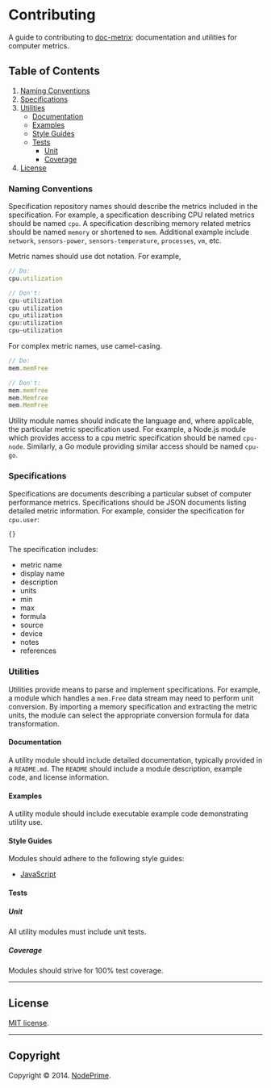 Contributing
============

A guide to contributing to [doc-metrix](https://github.com/doc-metrix/overview): documentation and utilities for computer metrics.


## Table of Contents

1. 	[Naming Conventions](#naming-conventions)
1. 	[Specifications](#specifications)
1. 	[Utilities](#utilities)
	* 	[Documentation](#documentation)
	* 	[Examples](#examples)
	* 	[Style Guides](#style-guides)
	* 	[Tests](#tests)
		- 	[Unit](#unit)
		- 	[Coverage](#coverage)
1. 	[License](#license)



### Naming Conventions

Specification repository names should describe the metrics included in the specification. For example, a specification describing CPU related metrics should be named `cpu`. A specification describing memory related metrics should be named `memory` or shortened to `mem`. Additional example include `network`, `sensors-power`, `sensors-temperature`, `processes`, `vm`, etc.

Metric names should use dot notation. For example,

``` javascript
// Do:
cpu.utilization

// Don't:
cpu-utilization
cpu utilization
cpu_utilization
cpu:utilization
cpu~utilization
```

For complex metric names, use camel-casing.

``` javascript
// Do:
mem.memFree

// Don't:
mem.memfree
mem.Memfree
mem.MemFree
```

Utility module names should indicate the language and, where applicable, the particular metric specification used. For example, a Node.js module which provides access to a cpu metric specification should be named `cpu-node`. Similarly, a Go module providing similar access should be named `cpu-go`.


### Specifications

Specifications are documents describing a particular subset of computer performance metrics. Specifications should be JSON documents listing detailed metric information. For example, consider the specification for `cpu.user`:

``` javascript
{}
```

The specification includes:

- 	metric name
-	display name
- 	description
- 	units
- 	min
- 	max
- 	formula
- 	source
- 	device
-	notes
- 	references




### Utilities

Utilities provide means to parse and implement specifications. For example, a module which handles a `mem.Free` data stream may need to perform unit conversion. By importing a memory specification and extracting the metric units, the module can select the appropriate conversion formula for data transformation.


#### Documentation

A utility module should include detailed documentation, typically provided in a `README.md`. The `README` should include a module description, example code, and license information.


#### Examples

A utility module should include executable example code demonstrating utility use.


#### Style Guides

Modules should adhere to the following style guides:

- 	[JavaScript](https://github.com/kgryte/javascript-style-guide)


#### Tests

##### Unit

All utility modules must include unit tests.


##### Coverage

Modules should strive for 100% test coverage.


---
## License

[MIT license](http://opensource.org/licenses/MIT). 


---
## Copyright

Copyright &copy; 2014. [NodePrime](http://nodeprime.com).


